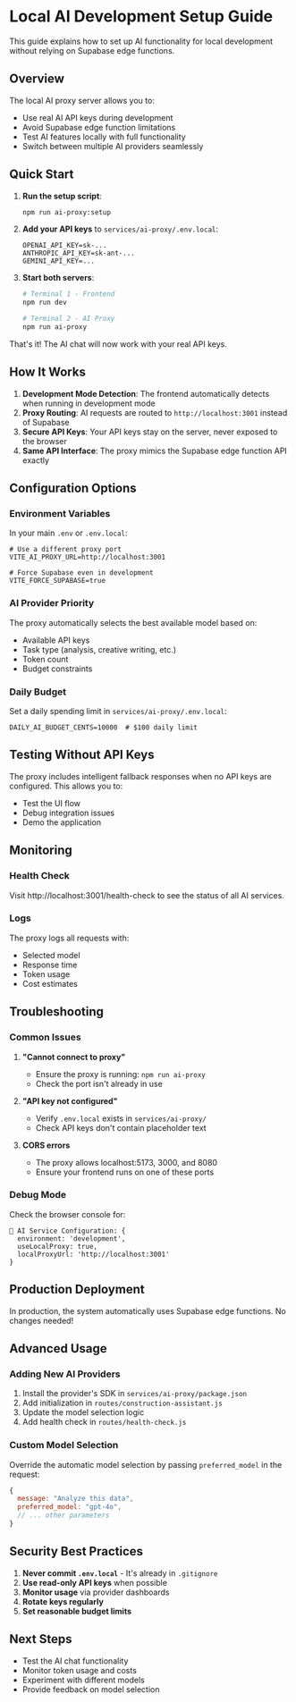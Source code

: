 # Local AI Development Setup Guide

This guide explains how to set up AI functionality for local development without relying on Supabase edge functions.

## Overview

The local AI proxy server allows you to:
- Use real AI API keys during development
- Avoid Supabase edge function limitations
- Test AI features locally with full functionality
- Switch between multiple AI providers seamlessly

## Quick Start

1. **Run the setup script**:
   ```bash
   npm run ai-proxy:setup
   ```

2. **Add your API keys** to `services/ai-proxy/.env.local`:
   ```env
   OPENAI_API_KEY=sk-...
   ANTHROPIC_API_KEY=sk-ant-...
   GEMINI_API_KEY=...
   ```

3. **Start both servers**:
   ```bash
   # Terminal 1 - Frontend
   npm run dev
   
   # Terminal 2 - AI Proxy
   npm run ai-proxy
   ```

That's it! The AI chat will now work with your real API keys.

## How It Works

1. **Development Mode Detection**: The frontend automatically detects when running in development mode
2. **Proxy Routing**: AI requests are routed to `http://localhost:3001` instead of Supabase
3. **Secure API Keys**: Your API keys stay on the server, never exposed to the browser
4. **Same API Interface**: The proxy mimics the Supabase edge function API exactly

## Configuration Options

### Environment Variables

In your main `.env` or `.env.local`:
```env
# Use a different proxy port
VITE_AI_PROXY_URL=http://localhost:3001

# Force Supabase even in development
VITE_FORCE_SUPABASE=true
```

### AI Provider Priority

The proxy automatically selects the best available model based on:
- Available API keys
- Task type (analysis, creative writing, etc.)
- Token count
- Budget constraints

### Daily Budget

Set a daily spending limit in `services/ai-proxy/.env.local`:
```env
DAILY_AI_BUDGET_CENTS=10000  # $100 daily limit
```

## Testing Without API Keys

The proxy includes intelligent fallback responses when no API keys are configured. This allows you to:
- Test the UI flow
- Debug integration issues
- Demo the application

## Monitoring

### Health Check
Visit http://localhost:3001/health-check to see the status of all AI services.

### Logs
The proxy logs all requests with:
- Selected model
- Response time
- Token usage
- Cost estimates

## Troubleshooting

### Common Issues

1. **"Cannot connect to proxy"**
   - Ensure the proxy is running: `npm run ai-proxy`
   - Check the port isn't already in use

2. **"API key not configured"**
   - Verify `.env.local` exists in `services/ai-proxy/`
   - Check API keys don't contain placeholder text

3. **CORS errors**
   - The proxy allows localhost:5173, 3000, and 8080
   - Ensure your frontend runs on one of these ports

### Debug Mode

Check the browser console for:
```
🤖 AI Service Configuration: {
  environment: 'development',
  useLocalProxy: true,
  localProxyUrl: 'http://localhost:3001'
}
```

## Production Deployment

In production, the system automatically uses Supabase edge functions. No changes needed!

## Advanced Usage

### Adding New AI Providers

1. Install the provider's SDK in `services/ai-proxy/package.json`
2. Add initialization in `routes/construction-assistant.js`
3. Update the model selection logic
4. Add health check in `routes/health-check.js`

### Custom Model Selection

Override the automatic model selection by passing `preferred_model` in the request:
```javascript
{
  message: "Analyze this data",
  preferred_model: "gpt-4o",
  // ... other parameters
}
```

## Security Best Practices

1. **Never commit `.env.local`** - It's already in `.gitignore`
2. **Use read-only API keys** when possible
3. **Monitor usage** via provider dashboards
4. **Rotate keys regularly**
5. **Set reasonable budget limits**

## Next Steps

- Test the AI chat functionality
- Monitor token usage and costs
- Experiment with different models
- Provide feedback on model selection